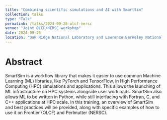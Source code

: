```yaml
---
title: "Combining scientific simulations and AI with SmartSim"
collection: talks
type: "Talk"
permalink: /talks/2024-09-26-olcf-nersc
venue: "Joint OLCF/NERSC workshop"
date: 2024-09-26
location: "Oak Ridge National Laboratory and Lawrence Berkeley National Lab"
---
```


Abstract
========

SmartSim is a workflow library that makes it easier to use common Machine
Learning (ML) libraries, like PyTorch and TensorFlow, in High Performance
Computing (HPC) simulations and applications. This allows the launching of ML
infrastructure on HPC systems alongside user workloads. SmartSim also allows ML
to be written in Python, while still interfacing with Fortran, C, and C++
applications at HPC scale. In this training, an overview of SmartSim and best
practices will be provided, along with specific examples of how to use it on
Frontier (OLCF) and Perlmutter (NERSC). 